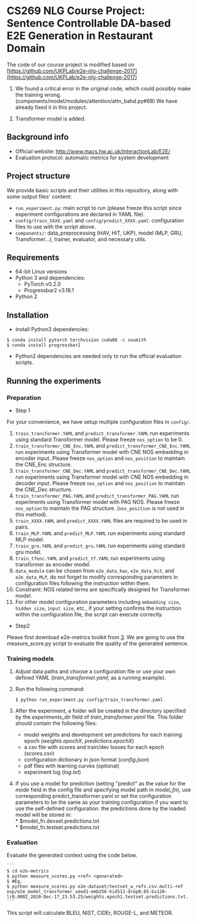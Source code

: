 # CS269 NLG Course Project: Sentence Controllable DA-based E2E Generation in Restaurant Domain

The code of our course project is modified based on
[https://github.com/UKPLab/e2e-nlg-challenge-2017](https://github.com/UKPLab/e2e-nlg-challenge-2017)

1. We found a critical error in the original code, which could possibly make the training wrong. (components/model/modules/attention/attn\_bahd.py#68) We have already fixed it in this project.

2. Transformer model is added.

## Background info

* Official website: http://www.macs.hw.ac.uk/InteractionLab/E2E/
* Evaluation protocol: automatic metrics for system development
     
## Project structure

We provide basic scripts and their utilities in this repository, along with some output files' content:

* `run_experiment.py`: main script to run (please freeze this script since experiment configurations are declared in YAML file).
* `config/train_XXXX.yaml` and `config/predict_XXXX.yaml`: configuration files to use with the script above.
* `components/`: data_preprocessing (HAV, HIT, UKP), model (MLP, GRU, Transformer...), trainer, evaluator, and necessary utils. 

## Requirements

* 64-bit Linux versions
* Python 3 and dependencies:
    * PyTorch v0.2.0
    * Progressbar2 v3.18.1
* Python 2

## Installation

* Install Python3 dependencies:

```
$ conda install pytorch torchvision cuda80 -c soumith 
$ conda install progressbar2
```

* Python2 dependencies are needed only to run the official evaluation scripts.


## Running the experiments

### Preparation

* Step 1

For your convenience, we have setup multiple configuration files in `config/`. 
1. `train_transformer.YAML` and `predict_transformer.YAML` run experiments using standard Transformer model. Please freeze `nos_option` to be 0. 
2. `train_transformer_CNE_Enc.YAML` and `predict_transformer_CNE_Enc.YAML` run experiments using Transformer model with CNE NOS embedding in encoder input. Please freeze `nos_option` and `nos_position` to maintain the CNE_Enc structure.
3. `train_transformer_CNE_Dec.YAML` and `predict_transformer_CNE_Dec.YAML` run experiments using Transformer model with CNE NOS embedding in decoder input. Please freeze `nos_option` and `nos_position` to maintain the CNE_Dec structure.
4. `train_transformer_PAG.YAML` and `predict_transformer_PAG.YAML` run experiments using Transformer model with PAG NOS. Please freeze `nos_option` to maintain the PAG structure. (`nos_position` is not used in this method).
5. `train_XXXX.YAML` and `predict_XXXX.YAML` files are required to be used in pairs.
6. `train_MLP.YAML` and `predict_MLP.YAML` run experiments using standard MLP model.
7. `train_gru.YAML` and `predict_gru.YAML` run experiments using standard gru model.
8. `train_tfenc.YAML` and `predict_tf.YAML` run experiments using transformer as encoder model.
9. `data_module` can be chosen from `e2e_data_hav`, `e2e_data_hit`, and `e2e_data_MLP`, do not forget to modify corresponding parameters in configuration files following the instruction within them.
10. Constraint: NOS related terms are specifically designed for Transformer model. 
11. For other model configuration parameters including `embedding size`, `hidden size`, `input size`, etc., if your setting confirms the instruction within the configuration file, the script can execute correctly.

* Step2 

Please first download e2e-metrics toolkit from [3]. We are going to use the measure_score.py script to evaluate the quality of the generated sentence.
    



### Training models

1. Adjust data paths and choose a configuration file or use your own defined YAML (*train_transformer.yaml*, as a running example).
    
2. Run the following command:  
        
    ```
    $ python run_experiment.py config/train_transformer.yaml
    ```
    
3. After the experiment, a folder will be created in the directory specified 
    by the *experiments_dir* field of *train_transformer.yaml* file.
    This folder should contain the following files:
        
    * model weights and development set predictions for each training epoch (*weights.epochX*, *predictions.epochX*)   
    * a csv file with scores and train/dev losses for each epoch (*scores.csv*)  
    * configuration dictionary in json format (*config.json*)  
    * pdf files with learning curves (optional)  
    * experiment log (*log.txt*)  
    
4. If you use a model for prediction (setting "predict" as the value for the *mode* field in the config file and 
    specifying model path in *model_fn*), use corresponding predict_transformer.yaml 
    or set the configuration parameters to be the same as your training configuration if you want to use the self-defined configuration.
    the predictions done by the loaded model will be
    stored in:  
        * $model_fn.devset.predictions.txt  
        * $model_fn.testset.predictions.txt  
   
### Evaluation

Evaluate the generated context using the code below.

    ```
    $ cd e2e-metrics
    $ python measure_scores.py <ref> <generated>
    $ #Eg.
    $ python measure_scores.py e2e-dataset/testset_w_refs.csv.multi-ref exp/e2e_model_transformer_seed1-emb256-hid512-drop0.05-bs128-lr0.0002_2020-Dec-17_23.53.25/weights.epoch1.testset.predictions.txt.
    ```
    
This script will calculate BLEU, NIST, CIDEr, ROUGE-L, and METEOR. 

[1]: https://www.gnu.org/software/gettext/manual/gettext.html#sh_002dformat
[2]: http://www.macs.hw.ac.uk/InteractionLab/E2E/data/baseline-output.txt
[3]: https://github.com/tuetschek/e2e-metrics

